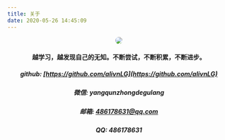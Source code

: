 ```yaml
---
title: 关于
date: 2020-05-26 14:45:09
---
```

<div style="text-align:center;"><img src="http://alivnram-test.oss-cn-beijing.aliyuncs.com/alivnblog/avatar.jpg" style="border-radius:50%;"/></div>

#### <center>越学习，越发现自己的无知。不断尝试，不断积累，不断进步。</center>

##### <center>github: [https://github.com/alivnLG](https://github.com/alivnLG)</center>
##### <center>微信: yangqunzhongdegulang</center>
##### <center>邮箱: 486178631@qq.com</center>
##### <center>QQ: 486178631</center>
